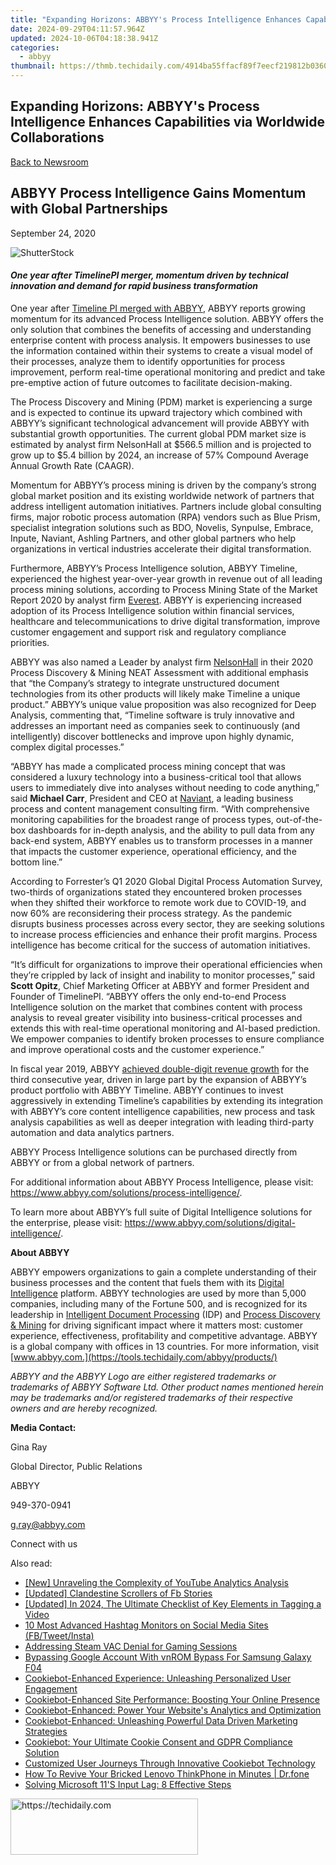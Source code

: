 ```yaml
---
title: "Expanding Horizons: ABBYY's Process Intelligence Enhances Capabilities via Worldwide Collaborations"
date: 2024-09-29T04:11:57.964Z
updated: 2024-10-06T04:18:38.941Z
categories:
  - abbyy
thumbnail: https://thmb.techidaily.com/4914ba55ffacf89f7eecf219812b0360d597ec64675cc9c86f982f27e5ed1c09.jpg
---
```


## Expanding Horizons: ABBYY's Process Intelligence Enhances Capabilities via Worldwide Collaborations

[Back to Newsroom](https://tools.techidaily.com/abbyy/products/)

## ABBYY Process Intelligence Gains Momentum with Global Partnerships

September 24, 2020

![ShutterStock](https://content.abbyy.com/-/media/project/abbyy/abbyy/branchtemplates/shutterstock_1272462163_1296-x-729.jpg?h=729&iar=0&w=1296)

#### _One year after TimelinePI merger, momentum driven by technical innovation and demand for rapid business transformation_

One year after [Timeline PI merged with ABBYY](https://tools.techidaily.com/abbyy/products/), ABBYY reports growing momentum for its advanced Process Intelligence solution. ABBYY offers the only solution that combines the benefits of accessing and understanding enterprise content with process analysis. It empowers businesses to use the information contained within their systems to create a visual model of their processes, analyze them to identify opportunities for process improvement, perform real-time operational monitoring and predict and take pre-emptive action of future outcomes to facilitate decision-making.

The Process Discovery and Mining (PDM) market is experiencing a surge and is expected to continue its upward trajectory which combined with ABBYY’s significant technological advancement will provide ABBYY with substantial growth opportunities. The current global PDM market size is estimated by analyst firm NelsonHall at $566.5 million and is projected to grow up to $5.4 billion by 2024, an increase of 57% Compound Average Annual Growth Rate (CAAGR).

Momentum for ABBYY’s process mining is driven by the company’s strong global market position and its existing worldwide network of partners that address intelligent automation initiatives. Partners include global consulting firms, major robotic process automation (RPA) vendors such as Blue Prism, specialist integration solutions such as BDO, Novelis, Synpulse, Embrace, Inpute, Naviant, Ashling Partners, and other global partners who help organizations in vertical industries accelerate their digital transformation.

Furthermore, ABBYY’s Process Intelligence solution, ABBYY Timeline, experienced the highest year-over-year growth in revenue out of all leading process mining solutions, according to Process Mining State of the Market Report 2020 by analyst firm [Everest](https://www.everestgrp.com/2020-07-process-mining-market-more-than-doubles-in-revenue-and-client-base-in-2019everest-group-press-release-.html). ABBYY is experiencing increased adoption of its Process Intelligence solution within financial services, healthcare and telecommunications to drive digital transformation, improve customer engagement and support risk and regulatory compliance priorities.

ABBYY was also named a Leader by analyst firm [NelsonHall](https://tools.techidaily.com/abbyy/products/) in their 2020 Process Discovery & Mining NEAT Assessment with additional emphasis that “the Company’s strategy to integrate unstructured document technologies from its other products will likely make Timeline a unique product.” ABBYY’s unique value proposition was also recognized for Deep Analysis, commenting that, “Timeline software is truly innovative and addresses an important need as companies seek to continuously (and intelligently) discover bottlenecks and improve upon highly dynamic, complex digital processes.”

“ABBYY has made a complicated process mining concept that was considered a luxury technology into a business-critical tool that allows users to immediately dive into analyses without needing to code anything,” said **Michael Carr**, President and CEO at [Naviant](http://www.naviant.com/), a leading business process and content management consulting firm. “With comprehensive monitoring capabilities for the broadest range of process types, out-of-the-box dashboards for in-depth analysis, and the ability to pull data from any back-end system, ABBYY enables us to transform processes in a manner that impacts the customer experience, operational efficiency, and the bottom line.”

According to Forrester’s Q1 2020 Global Digital Process Automation Survey, two-thirds of organizations stated they encountered broken processes when they shifted their workforce to remote work due to COVID-19, and now 60% are reconsidering their process strategy. As the pandemic disrupts business processes across every sector, they are seeking solutions to increase process efficiencies and enhance their profit margins. Process intelligence has become critical for the success of automation initiatives.

“It’s difficult for organizations to improve their operational efficiencies when they’re crippled by lack of insight and inability to monitor processes,” said **Scott Opitz**, Chief Marketing Officer at ABBYY and former President and Founder of TimelinePI. “ABBYY offers the only end-to-end Process Intelligence solution on the market that combines content with process analysis to reveal greater visibility into business-critical processes and extends this with real-time operational monitoring and AI-based prediction. We empower companies to identify broken processes to ensure compliance and improve operational costs and the customer experience.”

In fiscal year 2019, ABBYY [achieved double-digit revenue growth](https://tools.techidaily.com/abbyy/products/) for the third consecutive year, driven in large part by the expansion of ABBYY’s product portfolio with ABBYY Timeline. ABBYY continues to invest aggressively in extending Timeline’s capabilities by extending its integration with ABBYY’s core content intelligence capabilities, new process and task analysis capabilities as well as deeper integration with leading third-party automation and data analytics partners.

ABBYY Process Intelligence solutions can be purchased directly from ABBYY or from a global network of partners.

For additional information about ABBYY Process Intelligence, please visit: <https://www.abbyy.com/solutions/process-intelligence/>.

To learn more about ABBYY’s full suite of Digital Intelligence solutions for the enterprise, please visit: <https://www.abbyy.com/solutions/digital-intelligence/>.

**About ABBYY**

ABBYY empowers organizations to gain a complete understanding of their business processes and the content that fuels them with its [Digital Intelligence](https://tools.techidaily.com/abbyy/products/) platform. ABBYY technologies are used by more than 5,000 companies, including many of the Fortune 500, and is recognized for its leadership in [Intelligent Document Processing](https://tools.techidaily.com/abbyy/products/) (IDP) and [Process Discovery & Mining](https://tools.techidaily.com/abbyy/products/) for driving significant impact where it matters most: customer experience, effectiveness, profitability and competitive advantage. ABBYY is a global company with offices in 13 countries. For more information, visit [www.abbyy.com.](https://tools.techidaily.com/abbyy/products/)

_ABBYY and the ABBYY Logo are either registered trademarks or trademarks of ABBYY Software Ltd. Other product names mentioned herein may be trademarks and/or registered trademarks of their respective owners and are hereby recognized._

**Media Contact:**

Gina Ray

Global Director, Public Relations

ABBYY

949-370-0941

[g.ray@abbyy.com](https://tools.techidaily.com/abbyy/products/)

Connect with us

<ins class="adsbygoogle"
     style="display:block"
     data-ad-format="autorelaxed"
     data-ad-client="ca-pub-7571918770474297"
     data-ad-slot="1223367746"></ins>

<ins class="adsbygoogle"
     style="display:block"
     data-ad-client="ca-pub-7571918770474297"
     data-ad-slot="8358498916"
     data-ad-format="auto"
     data-full-width-responsive="true"></ins>

<span class="atpl-alsoreadstyle">Also read:</span>
<div><ul>
<li><a href="https://facebook-record-videos.techidaily.com/new-unraveling-the-complexity-of-youtube-analytics-analysis/"><u>[New] Unraveling the Complexity of YouTube Analytics Analysis</u></a></li>
<li><a href="https://facebook-video-recording.techidaily.com/updated-clandestine-scrollers-of-fb-stories/"><u>[Updated] Clandestine Scrollers of Fb Stories</u></a></li>
<li><a href="https://youtube-blog.techidaily.com/ed-in-2024-the-ultimate-checklist-of-key-elements-in-tagging-a-video/"><u>[Updated] In 2024, The Ultimate Checklist of Key Elements in Tagging a Video</u></a></li>
<li><a href="https://instagram-video-recordings.techidaily.com/10-most-advanced-hashtag-monitors-on-social-media-sites-fbtweetinsta/"><u>10 Most Advanced Hashtag Monitors on Social Media Sites (FB/Tweet/Insta)</u></a></li>
<li><a href="https://windows11.techidaily.com/addressing-steam-vac-denial-for-gaming-sessions/"><u>Addressing Steam VAC Denial for Gaming Sessions</u></a></li>
<li><a href="https://android-unlock.techidaily.com/bypassing-google-account-with-vnrom-bypass-for-samsung-galaxy-f04-by-drfone-android/"><u>Bypassing Google Account With vnROM Bypass For Samsung Galaxy F04</u></a></li>
<li><a href="https://discover-best.techidaily.com/cookiebot-enhanced-experience-unleashing-personalized-user-engagement/"><u>Cookiebot-Enhanced Experience: Unleashing Personalized User Engagement</u></a></li>
<li><a href="https://discover-best.techidaily.com/cookiebot-enhanced-site-performance-boosting-your-online-presence/"><u>Cookiebot-Enhanced Site Performance: Boosting Your Online Presence</u></a></li>
<li><a href="https://discover-best.techidaily.com/cookiebot-enhanced-power-your-websites-analytics-and-optimization/"><u>Cookiebot-Enhanced: Power Your Website's Analytics and Optimization</u></a></li>
<li><a href="https://discover-best.techidaily.com/cookiebot-enhanced-unleashing-powerful-data-driven-marketing-strategies/"><u>Cookiebot-Enhanced: Unleashing Powerful Data Driven Marketing Strategies</u></a></li>
<li><a href="https://discover-best.techidaily.com/cookiebot-your-ultimate-cookie-consent-and-gdpr-compliance-solution/"><u>Cookiebot: Your Ultimate Cookie Consent and GDPR Compliance Solution</u></a></li>
<li><a href="https://discover-best.techidaily.com/customized-user-journeys-through-innovative-cookiebot-technology/"><u>Customized User Journeys Through Innovative Cookiebot Technology</u></a></li>
<li><a href="https://howto.techidaily.com/how-to-revive-your-bricked-lenovo-thinkphone-in-minutes-drfone-by-drfone-fix-android-problems-fix-android-problems/"><u>How To Revive Your Bricked Lenovo ThinkPhone in Minutes | Dr.fone</u></a></li>
<li><a href="https://win11.techidaily.com/solving-microsoft-11s-input-lag-8-effective-steps/"><u>Solving Microsoft 11'S Input Lag: 8 Effective Steps</u></a></li>
</ul></div>

<!-- affiliate ads begin -->
<a href="https://aligracehair.sjv.io/c/5597632/2135369/19272" target="_top" id="2135369">
  <img src="//a.impactradius-go.com/display-ad/19272-2135369" border="0" alt="https://techidaily.com" width="300" height="90"/>
</a>
<img height="0" width="0" src="https://aligracehair.sjv.io/i/5597632/2135369/19272" style="position:absolute;visibility:hidden;" border="0" />
<!-- affiliate ads end -->

